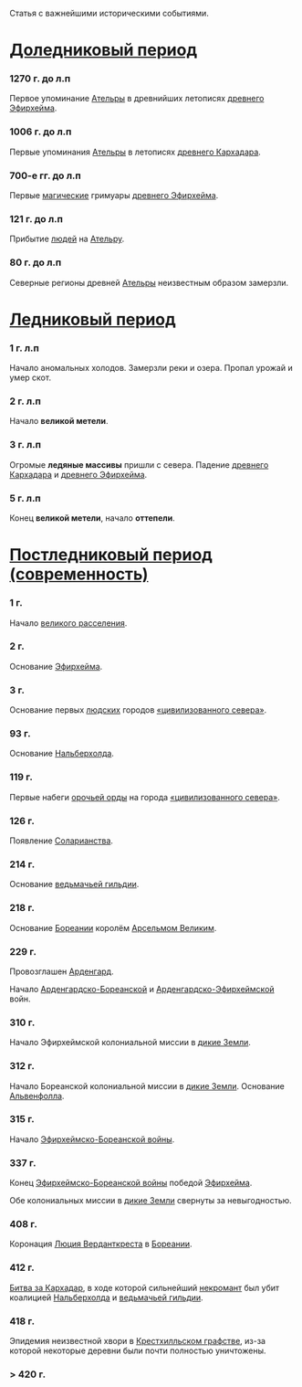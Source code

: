 Статья с важнейшими историческими событиями.
#  [Доледниковый период](История%20Ательры#Доледниковый%20период)
### 1270 г. до л.п
Первое упоминание [Ательры](Ательра) в древнийших летописях [древнего Эфирхейма](древний%20Эфирхейм).
### 1006 г. до л.п
Первые упоминания [Ательры](Ательра) в летописях [древнего Кархадара](Древний%20Кархадар).
### 700-е гг. до л.п
Первые [магические](Магия) гримуары [древнего Эфирхейма](Древний%20Эфирхейм).
### 121 г. до л.п
Прибытие [людей](Люди) на [Ательру](Ательра).
### 80 г. до л.п
Северные регионы древней [Ательры](Ательра) неизвестным образом замерзли.
# [Ледниковый период](История%20Ательры#Ледниковый%20период)
### 1 г. л.п
Начало аномальных холодов. Замерзли реки и озера. Пропал урожай и умер скот.
### 2 г. л.п
Начало **великой метели**.
### 3 г. л.п
Огромые **ледяные массивы** пришли с севера. Падение [древнего Кархадара](Древний%20Кархадар) и [древнего Эфирхейма](Древний%20Эфирхейм).
### 5 г. л.п
Конец **великой метели**, начало **оттепели**.
# [Постледниковый период (современность)](История%20Ательры#Постледниковый%20период)
### 1 г.
Начало [великого расселения](История%20Ательры##I%20век).
### 2 г.
Основание [Эфирхейма](Эфирхейм).
### 3 г.
Основание первых [людских](Люди) городов [«цивилизованного севера»](Ательра#Северо-запад).
### 93 г.
Основание [Нальберхолда](Нальберхолд.md).
### 119 г.
Первые набеги [орочьей орды](Арденгард#Войска) на города [«цивилизованного севера»](Ательра#Северо-запад).
### 126 г.
Появление [Соларианства](Соларианство).
### 214 г.
Основание [ведьмачьей гильдии](Ведьмачья%20гильдия.md).
### 218 г.
Основание [Бореании](Бореания) королём [Арсельмом Великим](Арсельм%20Великий.md).
### 229 г.
Провозглашен [Арденгард](Арденгард).

Начало [Арденгардско-Бореанской](Северная%20война) и [Арденгардско-Эфирхеймской](Эфирхеймско-арденгардская%20война.md) войн.
### 310 г.
Начало Эфирхеймской колониальной миссии в [дикие Земли](Дикие%20земли).
### 312 г.
Начало Бореанской колониальной миссии в [дикие Земли](Дикие%20земли). Основание [Альвенфолла](Альвенфолл.md).
### 315 г.
Начало [Эфирхеймско-Бореанской войны](Эфирхеймско-бореанская%20война.md).
### 337 г.
Конец [Эфирхеймско-Бореанской войны](Эфирхеймско-бореанская%20война.md) победой [Эфирхейма](Эфирхейм).

Обе колониальных миссии в [дикие Земли](Дикие%20земли) свернуты за невыгодностью.
### 408 г.
Коронация [Люция Верданткреста](Люций%20Верданткрест.md) в [Бореании](Бореания).
### 412 г.
[Битва за Кархадар](Битва%20за%20Кархадар), в ходе которой сильнейший [некромант](Магия##Некромантия) был убит коалицией [Нальберхолда](Нальберхолд.md) и [ведьмачьей гильдии](Ведьмачья%20гильдия.md).
### 418 г.
Эпидемия неизвестной хвори в [Крестхилльском графстве](Крестхилл), из-за которой некоторые деревни были почти полностью уничтожены.
### > 420 г.